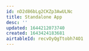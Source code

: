 ```yaml
---
id: nD2d86bLg2CKZp3AwULNc
title: Standalone App
desc: ''
updated: 1644212073740
created: 1643424183681
airtableId: recvOyQgTtobh74O1
---
```



